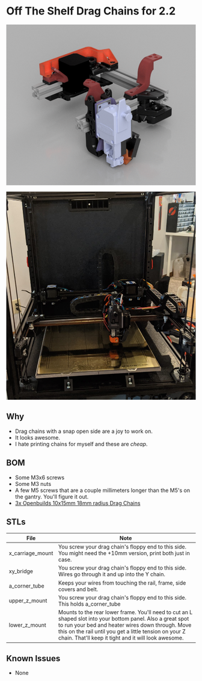 # Off The Shelf Drag Chains for 2.2

![Render](images/2.2_render.png)

![Actual image](images/2.2.png)

## Why
* Drag chains with a snap open side are a joy to work on.
* It looks awesome.
* I hate printing chains for myself and these are _cheap_.

## BOM
* Some M3x6 screws
* Some M3 nuts
* A few M5 screws that are a couple millimeters longer than the M5's on the gantry.  You'll figure it out.
* [3x Openbuilds 10x15mm 18mm radius Drag Chains](https://openbuildspartstore.com/drag-chain-cable-carrier/)

## STLs
File | Note
---- | ----
x_carriage_mount | You screw your drag chain's floppy end to this side.  You might need the +10mm version, print both just in case.
xy_bridge | You screw your drag chain's floppy end to this side.  Wires go through it and up into the Y chain.
a_corner_tube | Keeps your wires from touching the rail, frame, side covers and belt.
upper_z_mount | You screw your drag chain's floppy end to this side.  This holds a_corner_tube
lower_z_mount | Mounts to the rear lower frame.  You'll need to cut an L shaped slot into your bottom panel.  Also a great spot to run your bed and heater wires down through.  Move this on the rail until you get a little tension on your Z chain.  That'll keep it tight and it will look awesome.

## Known Issues
* None
